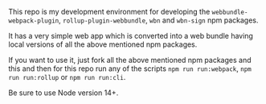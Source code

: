 This repo is my development environment for developing the `webbundle-webpack-plugin`, `rollup-plugin-webbundle`, `wbn` and `wbn-sign` npm packages.

It has a very simple web app which is converted into a web bundle having local versions of all the above mentioned npm packages.

If you want to use it, just fork all the above mentioned npm packages and this and then for this repo run any of the scripts `npm run run:webpack`, `npm run run:rollup` or `npm run run:cli`.

Be sure to use Node version 14+.

